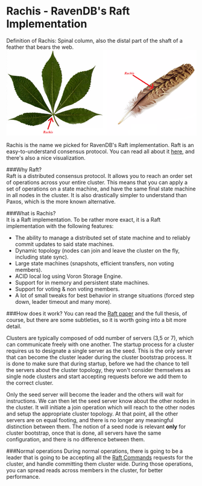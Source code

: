# Rachis - RavenDB's Raft Implementation

Definition of Rachis: Spinal column, also the distal part of the shaft of a feather that bears the web.   
![Figure 1. Clustering. Rachis.](images/cluster-rachis.png)

Rachis is the name we picked for RavenDB's Raft implementation. Raft is an easy-to-understand consensus protocol. 
You can read all about it [here](https://raft.github.io/), and there's also a nice visualization.   

###Why Raft?   
Raft is a distributed consensus protocol. It allows you to reach an order set of operations across your entire cluster. 
This means that you can apply a set of operations on a state machine, and have the same final state machine in all 
nodes in the cluster. It is also drastically simpler to understand than Paxos, which is the more known alternative.   

###What is Rachis?   
It is a Raft implementation. To be rather more exact, it is a Raft implementation with the following features:

* The ability to manage a distributed set of state machine and to reliably commit updates to said state machines.   
* Dynamic topology (nodes can join and leave the cluster on the fly, including state sync).   
* Large state machines (snapshots, efficient transfers, non voting members).   
* ACID local log using Voron Storage Engine.   
* Support for in memory and persistent state machines.   
* Support for voting & non voting members.   
* A lot of small tweaks for best behavior in strange situations (forced step down, leader timeout and many more).

###How does it work?
You can read the [Raft paper](http://web.stanford.edu/~ouster/cgi-bin/papers/raft-atc14) and the full thesis, of 
course, but there are some subtleties, so it is worth going into a bit more detail.   

Clusters are typically composed of odd number of servers (3,5 or 7), which can communicate freely with one another. 
The startup process for a cluster requires us to designate a single server as the seed. This is the only server 
that can become the cluster leader during the cluster bootstrap process. It is done to make sure that during startup, 
before we had the chance to tell the servers about the cluster topology, they won't consider themselves as single 
node clusters and start accepting requests before we add them to the correct cluster.   

Only the seed server will become the leader and the others will wait for instructions. We can then let the seed 
server know about the other nodes in the cluster. It will initiate a join operation which will reach to the other 
nodes and setup the appropriate cluster topology. At that point, all the other servers are on equal footing, and 
there is no longer any meaningful distinction between them. The notion of a seed node is relevant **only** for 
cluster bootstrap, once that is done, all servers have the same configuration, and there is no difference between 
them.   

###Normal operations
During normal operations, there is going to be a leader that is going to be accepting all the [Raft Commands](../../../server/clustering/rachis/consensus-operations) requests for the cluster, 
and handle committing them cluster wide. During those operations, you can spread reads across members in the cluster, 
for better performance.    